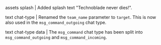 assets splash | Added splash text "Technoblade never dies!".

text chat-type | Renamed the `team_name` parameter to `target`. This is now also used in the `msg_command_outgoing` chat type.

text chat-type data | The `msg_command` chat type has been split into `msg_command_outgoing` and `msg_command_incoming`.
